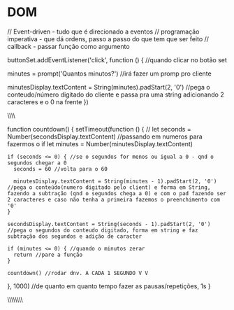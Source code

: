 # DOM

// Event-driven - tudo que é direcionado a eventos
// programação imperativa - que dá ordens, passo a passo do que tem que ser feito
// callback - passar função como argumento

buttonSet.addEventListener('click', function () { //quando clicar no botão set

minutes = prompt('Quantos minutos?') //irá fazer um promp pro cliente

minutesDisplay.textContent = String(minutes).padStart(2, '0') //pega o conteudo/número digitado do cliente e passa pra uma string adicionando 2 caracteres e o 0 na frente
})

\\\\\\\

function countdown() {
setTimeout(function () { //
let seconds = Number(secondsDisplay.textContent) //passando em numeros para fazermos o if
let minutes = Number(minutesDisplay.textContent)

    if (seconds <= 0) { //se o segundos for menos ou igual a 0 - qnd o segundos chegar a 0
      seconds = 60 //volta para o 60

      minutesDisplay.textContent = String(minutes - 1).padStart(2, '0') //pega o conteúdo(numero digitado pelo client) e forma em String, fazendo a subtração (qnd o segundos chega a 0) e com o pad fazendo ser 2 caracteres e caso não tenha a primeira fazemos o preenchimento com '0'
    }

    secondsDisplay.textContent = String(seconds - 1).padStart(2, '0') //pega o segundos do conteudo digitado, forma em string e faz subtração dos segundos e adição de caracter

    if (minutes <= 0) { //quando o minutos zerar
      return //pare a função
    }

    countdown() //rodar dnv. A CADA 1 SEGUNDO V V

}, 1000) //de quanto em quanto tempo fazer as pausas/repetições, 1s
}

\\\\\\\\\\\\\\\\
